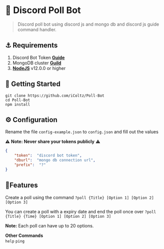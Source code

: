 # 🤖 Discord Poll Bot
> Discord poll bot using discord js and mongo db and discord js guide command handler. 
## ⚓ Requirements
1. Discord Bot Token **[Guide](https://discordjs.guide/preparations/setting-up-a-bot-application.html#creating-your-bot)**
2. MongoDB cluster **[Guild](https://docs.atlas.mongodb.com/getting-started/)**
3. **[NodeJS](https://nodejs.org/en/)** v12.0.0 or higher

## 🚀  Getting Started
```
git clone https://github.com/iColtz/Poll-Bot
cd Poll-Bot
npm install
```

## ⚙️  Configuration
Rename the file `config-example.json` to `config.json` and fill out the values

⚠️  **Note: Never share your tokens publicly**  ⚠️
```json
{
	"token":  "discord bot token",
	"dburl":  "mongo db connection url",
	"prefix":  "?"
}
```

## 📝Features
Create a poll using the command
`?poll {Title} [Option 1] [Option 2] [Option 3]`

You can create a poll with a expiry date and end the poll once over
`?poll {Title} {Time} [Option 1] [Option 2] [Option 3]`

**Note:** Each poll can have up to 20 options.

**Other Commands**  
`help`  `ping`
